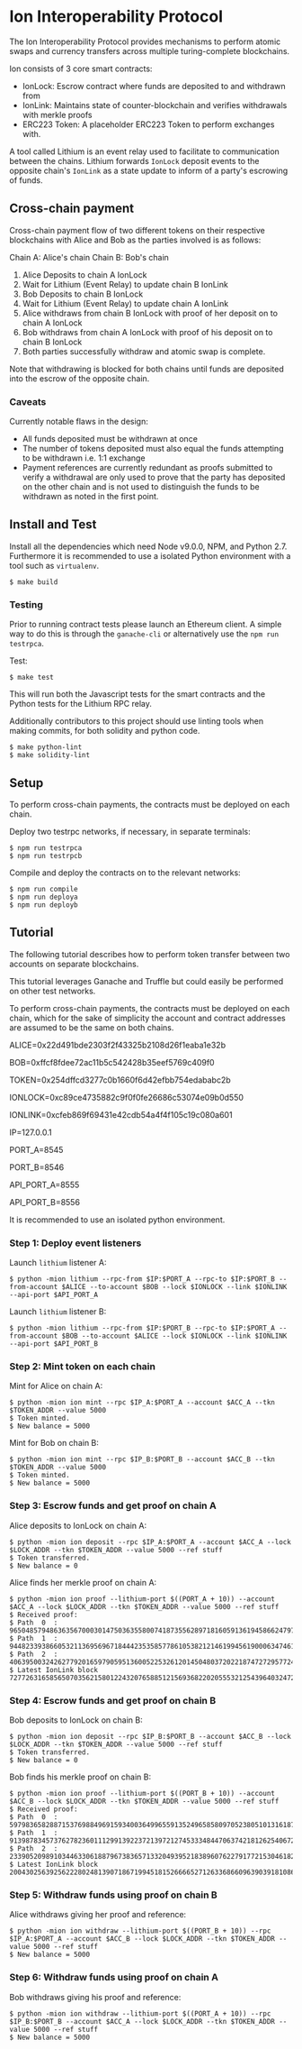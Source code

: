# Ion Interoperability Protocol

The Ion Interoperability Protocol provides mechanisms to perform atomic swaps and currency transfers
across multiple turing-complete blockchains.

Ion consists of 3 core smart contracts:
* IonLock: Escrow contract where funds are deposited to and withdrawn from
* IonLink: Maintains state of counter-blockchain and verifies withdrawals with merkle proofs
* ERC223 Token: A placeholder ERC223 Token to perform exchanges with.

A tool called Lithium is an event relay used to facilitate to communication between the chains. Lithium forwards `IonLock` deposit events to the opposite chain's `IonLink` as a state update to inform of a party's escrowing of funds.

## Cross-chain payment

Cross-chain payment flow of two different tokens on their respective blockchains with Alice and Bob as the parties involved is as follows:

Chain A: Alice's chain
Chain B: Bob's chain

1. Alice Deposits to chain A IonLock
2. Wait for Lithium (Event Relay) to update chain B IonLink
3. Bob Deposits to chain B IonLock
4. Wait for Lithium (Event Relay) to update chain A IonLink
5. Alice withdraws from chain B IonLock with proof of her deposit on to chain A IonLock
6. Bob withdraws from chain A IonLock with proof of his deposit on to chain B IonLock
7. Both parties successfully withdraw and atomic swap is complete.

Note that withdrawing is blocked for both chains until funds are deposited into the escrow of the opposite chain.

### Caveats

Currently notable flaws in the design:
* All funds deposited must be withdrawn at once
* The number of tokens deposited must also equal the funds attempting to be withdrawn i.e. 1:1 exchange
* Payment references are currently redundant as proofs submitted to verify a withdrawal are only used to prove that the party has deposited on the other chain and is not used to distinguish the funds to be withdrawn as noted in the first point.

## Install and Test

Install all the dependencies which need Node v9.0.0, NPM, and Python 2.7. Furthermore it is recommended to use a isolated Python environment with a tool such as `virtualenv`.

```
$ make build
```

### Testing

Prior to running contract tests please launch an Ethereum client. A simple way to do this is through the `ganache-cli` or alternatively use the `npm run testrpca`.

Test:
```
$ make test
```

This will run both the Javascript tests for the smart contracts and the Python tests for the Lithium RPC relay.

Additionally contributors to this project should use linting tools when making commits, for both solidity and python code.

```
$ make python-lint
$ make solidity-lint
```

## Setup

To perform cross-chain payments, the contracts must be deployed on each chain.

Deploy two testrpc networks, if necessary, in separate terminals:
```
$ npm run testrpca
$ npm run testrpcb
```

Compile and deploy the contracts on to the relevant networks:
```
$ npm run compile
$ npm run deploya
$ npm run deployb
```

## Tutorial

The following tutorial describes how to perform token transfer between two accounts on separate blockchains.

This tutorial leverages Ganache and Truffle but could easily be performed on other test networks.

To perform cross-chain payments, the contracts must be deployed on each chain, which for the sake of simplicity the account and contract addresses are assumed to be the same on both chains.

ALICE=0x22d491bde2303f2f43325b2108d26f1eaba1e32b

BOB=0xffcf8fdee72ac11b5c542428b35eef5769c409f0

TOKEN=0x254dffcd3277c0b1660f6d42efbb754edababc2b

IONLOCK=0xc89ce4735882c9f0f0fe26686c53074e09b0d550

IONLINK=0xcfeb869f69431e42cdb54a4f4f105c19c080a601

IP=127.0.0.1

PORT_A=8545

PORT_B=8546

API_PORT_A=8555

API_PORT_B=8556

It is recommended to use an isolated python environment.

### Step 1: Deploy event listeners

Launch `lithium` listener A:
```
$ python -mion lithium --rpc-from $IP:$PORT_A --rpc-to $IP:$PORT_B --from-account $ALICE --to-account $BOB --lock $IONLOCK --link $IONLINK --api-port $API_PORT_A
```
Launch `lithium` listener B:
```
$ python -mion lithium --rpc-from $IP:$PORT_B --rpc-to $IP:$PORT_A --from-account $BOB --to-account $ALICE --lock $IONLOCK --link $IONLINK --api-port $API_PORT_B
```

### Step 2: Mint token on each chain

Mint for Alice on chain A:
```
$ python -mion ion mint --rpc $IP_A:$PORT_A --account $ACC_A --tkn $TOKEN_ADDR --value 5000
$ Token minted.
$ New balance = 5000
```

Mint for Bob on chain B:
```
$ python -mion ion mint --rpc $IP_B:$PORT_B --account $ACC_B --tkn $TOKEN_ADDR --value 5000
$ Token minted.
$ New balance = 5000
```

### Step 3: Escrow funds and get proof on chain A

Alice deposits to IonLock on chain A:
```
$ python -mion ion deposit --rpc $IP_A:$PORT_A --account $ACC_A --lock $LOCK_ADDR --tkn $TOKEN_ADDR --value 5000 --ref stuff
$ Token transferred.
$ New balance = 0
```

Alice finds her merkle proof on chain A:
```
$ python -mion ion proof --lithium-port $((PORT_A + 10)) --account $ACC_A --lock $LOCK_ADDR --tkn $TOKEN_ADDR --value 5000 --ref stuff
$ Received proof:
$ Path  0  :  96504857948636356700030147503635580074187355628971816059136194586624797022097
$ Path  1  :  94482339386605321136956967184442353585778610538212146199456190006347461027622
$ Path  2  :  4063950032426277920165979059513600522532612014504803720221874727295772434160
$ Latest IonLink block 72772631658565070356215801224320765885121569368220205553212543964032472153198
```

### Step 4: Escrow funds and get proof on chain B

Bob deposits to IonLock on chain B:
```
$ python -mion ion deposit --rpc $IP_B:$PORT_B --account $ACC_B --lock $LOCK_ADDR --tkn $TOKEN_ADDR --value 5000 --ref stuff
$ Token transferred.
$ New balance = 0
```

Bob finds his merkle proof on chain B:
```
$ python -mion ion proof --lithium-port $((PORT_B + 10)) --account $ACC_B --lock $LOCK_ADDR --tkn $TOKEN_ADDR --value 5000 --ref stuff
$ Received proof:
$ Path  0  :  59798365828871537698849691593400364996559135249658580970523805101316187754033
$ Path  1  :  91398783457376278236011129913922372139721274533348447063742181262540672449047
$ Path  2  :  23390520989103446330618879673836571332049395218389607622791772153046182206533
$ Latest IonLink block 20043025639256222802481390718671994518152666652712633686609639039181086747014
```

### Step 5: Withdraw funds using proof on chain B

Alice withdraws giving her proof and reference:
```
$ python -mion ion withdraw --lithium-port $((PORT_B + 10)) --rpc $IP_A:$PORT_A --account $ACC_B --lock $LOCK_ADDR --tkn $TOKEN_ADDR --value 5000 --ref stuff
$ New balance = 5000
```

### Step 6: Withdraw funds using proof on chain A

Bob withdraws giving his proof and reference:
```
$ python -mion ion withdraw --lithium-port $((PORT_A + 10)) --rpc $IP_B:$PORT_B --account $ACC_A --lock $LOCK_ADDR --tkn $TOKEN_ADDR --value 5000 --ref stuff
$ New balance = 5000
```
